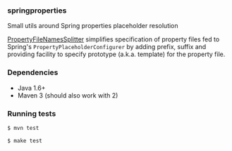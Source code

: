 ### springproperties

Small utils around Spring properties placeholder resolution

[PropertyFileNamesSplitter](src/main/java/mgurov/spring/PropertyFileNamesSplitter.java) simplifies specification of property files fed to Spring's `PropertyPlaceholderConfigurer` by adding prefix, suffix and providing facility to specify prototype (a.k.a. template) for the property file.

### Dependencies 

* Java 1.6+
* Maven 3 (should also work with 2)


### Running tests

````bash 
$ mvn test
````

````bash
$ make test
````

